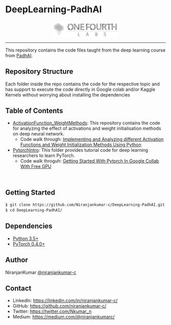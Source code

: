 # DeepLearning-PadhAI

<p align="center"><img width="40%" src="1_assests/logo.png" /></p>

--------------------------------------------------------------------------------

This repository contains the code files taught from the deep learning course from [PadhAI](https://padhai.onefourthlabs.in/).

## Repository Structure
Each folder inside the repo contains the code for the respective topic and has support to execute the code directly in Google colab and/or Kaggle Kernels without worrying about installing the dependencies

## Table of Contents
* [ActivationFunction_WeightMethods](DeepLearning_Materials/1_ActivationFunction_WeightMethods): This repository contains the code for analyzing the effect of activations and weight initialisation methods on deep neural network.
  * Code walk through: [Implementing and Analyzing different Activation Functions and Weight Initialization Methods Using Python](https://towardsdatascience.com/implementing-different-activation-functions-and-weight-initialization-methods-using-python-c78643b9f20f?source=friends_link&sk=a01c0daa99d57ea6c45fff6aaace2b8a)
* [PytorchIntro](DeepLearning_Materials/2_GettingStarted_With_Pytorch): This folder provides tutorial code for deep learning researchers to learn PyTorch. 
  * Code walk throguh: [Getting Started With Pytorch In Google Collab With Free GPU](https://hackernoon.com/getting-started-with-pytorch-in-google-collab-with-free-gpu-61a5c70b86a)

<br/>

## Getting Started
```bash
$ git clone https://github.com/Niranjankumar-c/DeepLearning-PadhAI.git
$ cd DeepLearning-PadhAI/
```
## Dependencies
* [Python 3.5+](https://www.continuum.io/downloads)
* [PyTorch 0.4.0+](http://pytorch.org/)
## Author
NiranjanKumar [@niranjankumar-c](https://github.com/Niranjankumar-c)

## Contact
* Linkedln: https://linkedin.com/in/niranjankumar-c/
* GitHub: https://github.com/niranjankumar-c/
* Twitter: https://twitter.com/Nkumar_n
* Medium: https://medium.com/@niranjankumarc/
